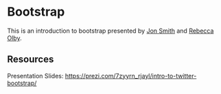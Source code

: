 # Bootstrap
This is an introduction to bootstrap presented by [Jon Smith](https://github.com/thejohnsmith) and [Rebecca Olby](https://www.linkedin.com/in/rebeccaolby).



## Resources
Presentation Slides: https://prezi.com/7zyyrn_rjayl/intro-to-twitter-bootstrap/

